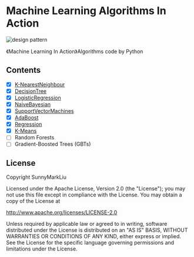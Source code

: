 # Machine Learning Algorithms In Action
![design pattern](http://s.qdcdn.com/cl/10190280,800,450.jpg)

《Machine Learning In Action》Algorithms code by Python

## Contents
* [x] [K-NearestNeighbour](https://github.com/SunnyMarkLiu/Machine_Learning_In_Action_Algorithms/tree/master/K-NearestNeighbour)
* [x] [DecisionTree](https://github.com/SunnyMarkLiu/Machine_Learning_In_Action_Algorithms/tree/master/DecisionTree)
* [x] [LogisticRegression](https://github.com/SunnyMarkLiu/Machine_Learning_In_Action_Algorithms/tree/master/LogisticRegression)
* [x] [NaiveBayesian](https://github.com/SunnyMarkLiu/Machine_Learning_In_Action_Algorithms/tree/master/NaiveBayesian)
* [x] [SupportVectorMachines](https://github.com/SunnyMarkLiu/Machine_Learning_In_Action_Algorithms/tree/master/SupportVectorMachines)
* [x] [AdaBoost](https://github.com/SunnyMarkLiu/Machine_Learning_In_Action_Algorithms/tree/master/AdaBoost)
* [x] [Regression](https://github.com/SunnyMarkLiu/Machine_Learning_In_Action_Algorithms/tree/master/Regression)
* [x] [K-Means](https://github.com/SunnyMarkLiu/Machine_Learning_In_Action_Algorithms/tree/master/K-Means)
* [ ] Random Forests
* [ ] Gradient-Boosted Trees (GBTs)

## License
Copyright SunnyMarkLiu

Licensed under the Apache License, Version 2.0 (the "License");
you may not use this file except in compliance with the License.
You may obtain a copy of the License at

http://www.apache.org/licenses/LICENSE-2.0

Unless required by applicable law or agreed to in writing, software
distributed under the License is distributed on an "AS IS" BASIS,
WITHOUT WARRANTIES OR CONDITIONS OF ANY KIND, either express or implied.
See the License for the specific language governing permissions and
limitations under the License.

